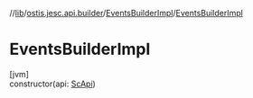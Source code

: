 //[lib](../../../index.md)/[ostis.jesc.api.builder](../index.md)/[EventsBuilderImpl](index.md)/[EventsBuilderImpl](-events-builder-impl.md)

# EventsBuilderImpl

[jvm]\
constructor(api: [ScApi](../../ostis.jesc.api/-sc-api/index.md))
